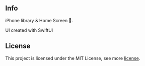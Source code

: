 ## Info

iPhone library & Home Screen 📲.

UI created with SwiftUI

## License

This project is licensed under the MIT License, see more [license](https://github.com/faluhe/IphoneLibrary/blob/master/License).
 
